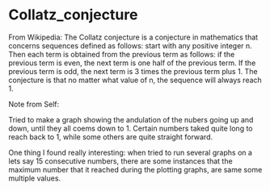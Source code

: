 # Collatz_conjecture

From Wikipedia: The Collatz conjecture is a conjecture in mathematics that 
concerns sequences defined as follows: start with any positive integer n. 
Then each term is obtained from the previous term as follows: 
if the previous term is even, the next term is one half of the previous term. 
If the previous term is odd, the next term is 3 times the previous term plus 1.
The conjecture is that no matter what value of n, the sequence will always reach 1.

Note from Self:

Tried to make a graph showing the andulation of the nubers going up and down,
until they all coems down to 1. Certain numbers taked quite long to reach
back to 1, while some others are quite straight forward.

One thing I found really interesting: when tried to run several graphs on a
lets say 15 consecutive numbers, there are some instances that the maximum
number that it reached during the plotting graphs, are same some multiple
values.
